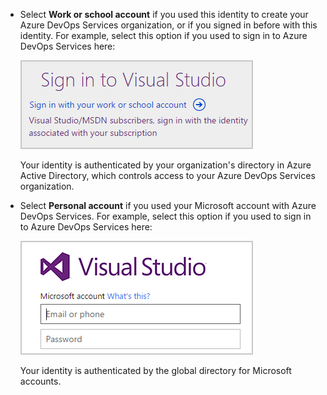 
*	Select **Work or school account** if you used this identity to create your Azure DevOps Services organization, or if you signed in before with this identity. For example, select this option if you used to sign in to Azure DevOps Services here:

	<img src="./_img/old-azuread-signin.png" alt="Old sign-in for work or school accounts" style="border: 1px solid #CCCCCC">

	Your identity is authenticated by your organization's directory in Azure Active Directory, which controls access to your Azure DevOps Services organization.

*	Select **Personal account** if you used your Microsoft account with Azure DevOps Services. For example, select this option if you used to sign in to Azure DevOps Services here:

	<img src="./_img/old-msa-signin.png" alt="Old sign-in for Microsoft account" style="border: 1px solid #CCCCCC">

	Your identity is authenticated by the global directory for Microsoft accounts.



